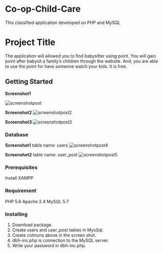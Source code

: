 # Co-op-Child-Care
This classified application developed on PHP and MySQL

# Project Title
The application will allowed you to find babysitter using point. You will gain point after babysit a family’s children through the website. And, you are able to use the point for have someone watch your kids. It is free.

## Getting Started
**Screenshot1**

![screenshotpost](https://user-images.githubusercontent.com/31402838/35495254-dd7c15d8-0474-11e8-832a-93d069f65686.jpg)

**Screenshot2**
![screenshotpost2](https://user-images.githubusercontent.com/31402838/35495255-e224b0ea-0474-11e8-9ecb-98a6129e0353.jpg)

**Screenshot3**
![screenshotpost3](https://user-images.githubusercontent.com/31402838/35495351-6214cdda-0475-11e8-8c50-f3574d9a1201.jpg)


### Database
**Screenshot1**  table name: users
![screenshotpost4](https://user-images.githubusercontent.com/31402838/35495851-e0f5d32c-0477-11e8-9aba-e0d4ea27efd0.jpg)

**Screenshot2**  table name: user_post
![screenshotpost5](https://user-images.githubusercontent.com/31402838/35495852-e10a1364-0477-11e8-899b-d6d84f0f1ceb.jpg)


### Prerequisites
Install XAMPP

### Requirement
PHP 5.6
Apache 2.4
MySQL 5.7

### Installing

1.	Download package.
2.	Create users and user_post tables in MysSql.
3. Create colmuns above in the screen shot.
4. dbh-inc.php is connection to the MySQL server.
5. Write your password in dbh-inc.php. 
